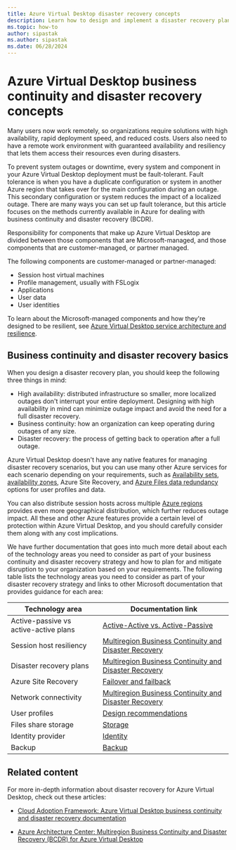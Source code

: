 ```yaml
---
title: Azure Virtual Desktop disaster recovery concepts
description: Learn how to design and implement a disaster recovery plan for Azure Virtual Desktop to keep your organization up and running.
ms.topic: how-to
author: sipastak
ms.author: sipastak
ms.date: 06/28/2024
---
```


# Azure Virtual Desktop business continuity and disaster recovery concepts

Many users now work remotely, so organizations require solutions with high availability, rapid deployment speed, and reduced costs. Users also need to have a remote work environment with guaranteed availability and resiliency that lets them access their resources even during disasters.

To prevent system outages or downtime, every system and component in your Azure Virtual Desktop deployment must be fault-tolerant. Fault tolerance is when you have a duplicate configuration or system in another Azure region that takes over for the main configuration during an outage. This secondary configuration or system reduces the impact of a localized outage. There are many ways you can set up fault tolerance, but this article focuses on the methods currently available in Azure for dealing with business continuity and disaster recovery (BCDR).

Responsibility for components that make up Azure Virtual Desktop are divided between those components that are Microsoft-managed, and those components that are customer-managed, or partner managed.

The following components are customer-managed or partner-managed:

- Session host virtual machines
- Profile management, usually with FSLogix
- Applications
- User data
- User identities

To learn about the Microsoft-managed components and how they're designed to be resilient, see [Azure Virtual Desktop service architecture and resilience](service-architecture-resilience.md).

## Business continuity and disaster recovery basics

When you design a disaster recovery plan, you should keep the following three things in mind:

- High availability: distributed infrastructure so smaller, more localized outages don't interrupt your entire deployment. Designing with high availability in mind can minimize outage impact and avoid the need for a full disaster recovery.
- Business continuity: how an organization can keep operating during outages of any size.
- Disaster recovery: the process of getting back to operation after a full outage.

Azure Virtual Desktop doesn't have any native features for managing disaster recovery scenarios, but you can use many other Azure services for each scenario depending on your requirements, such as [Availability sets](/azure/virtual-machines/availability-set-overview), [availability zones](../availability-zones/az-region.md), Azure Site Recovery, and [Azure Files data redundancy](../storage/files/files-redundancy.md) options for user profiles and data.

You can also distribute session hosts across multiple [Azure regions](../best-practices-availability-paired-regions.md) provides even more geographical distribution, which further reduces outage impact. All these and other Azure features provide a certain level of protection within Azure Virtual Desktop, and you should carefully consider them along with any cost implications.

We have further documentation that goes into much more detail about each of the technology areas you need to consider as part of your business continuity and disaster recovery strategy and how to plan for and mitigate disruption to your organization based on your requirements. The following table lists the technology areas you need to consider as part of your disaster recovery strategy and links to other Microsoft documentation that provides guidance for each area:

| Technology area | Documentation link |
|--|--|
| Active-passive vs active-active plans | [Active-Active vs. Active-Passive](/azure/architecture/example-scenario/azure-virtual-desktop/azure-virtual-desktop-multi-region-bcdr#active-active-vs-active-passive) |
| Session host resiliency | [Multiregion Business Continuity and Disaster Recovery](/azure/architecture/example-scenario/azure-virtual-desktop/azure-virtual-desktop-multi-region-bcdr) |
| Disaster recovery plans | [Multiregion Business Continuity and Disaster Recovery](/azure/architecture/example-scenario/azure-virtual-desktop/azure-virtual-desktop-multi-region-bcdr#architecture-diagrams) |
| Azure Site Recovery | [Failover and failback](/azure/architecture/example-scenario/azure-virtual-desktop/azure-virtual-desktop-multi-region-bcdr#failover-and-failback) |
| Network connectivity | [Multiregion Business Continuity and Disaster Recovery](/azure/architecture/example-scenario/azure-virtual-desktop/azure-virtual-desktop-multi-region-bcdr#prerequisites) |
| User profiles | [Design recommendations](/azure/cloud-adoption-framework/scenarios/azure-virtual-desktop/eslz-business-continuity-and-disaster-recovery#design-recommendations) |
| Files share storage | [Storage](/azure/architecture/example-scenario/azure-virtual-desktop/azure-virtual-desktop-multi-region-bcdr#storage) |
| Identity provider | [Identity](/azure/architecture/example-scenario/azure-virtual-desktop/azure-virtual-desktop-multi-region-bcdr#identity) |
| Backup | [Backup](/azure/architecture/example-scenario/azure-virtual-desktop/azure-virtual-desktop-multi-region-bcdr#backup) |

## Related content

For more in-depth information about disaster recovery for Azure Virtual Desktop, check out these articles:

- [Cloud Adoption Framework: Azure Virtual Desktop business continuity and disaster recovery documentation](/azure/cloud-adoption-framework/scenarios/wvd/eslz-business-continuity-and-disaster-recovery)

- [Azure Architecture Center: Multiregion Business Continuity and Disaster Recovery (BCDR) for Azure Virtual Desktop](/azure/architecture/example-scenario/azure-virtual-desktop/azure-virtual-desktop-multi-region-bcdr)
